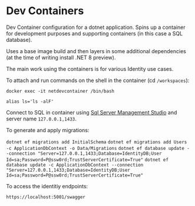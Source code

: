# Dev Containers 

Dev Container configuration for a dotnet application. Spins up a container for development purposes and supporting containers (in this case a SQL database).

Uses a base image build and then layers in some additional dependencies (at the time of writing install .NET 8 preview).

The main work using the containers is for various Identity use cases.

To attach and run commands on the shell in the container (cd `/workspaces`):

`docker exec -it netdevcontainer /bin/bash`

`alias ls='ls -alF'`

Connect to SQL in container using [Sql Server Management Studio](https://learn.microsoft.com/en-us/sql/ssms/download-sql-server-management-studio-ssms) and server name `127.0.0.1,1433`.

To generate and apply migrations:

`dotnet ef migrations add InitialSchema`
`dotnet ef migrations add Users -c ApplicationDbContext -o Data/Migrations`
`dotnet ef database update --connection "Server=127.0.0.1,1433;Database=IdentityDB;User Id=sa;Password=P@ssw0rd;TrustServerCertificate=True"`
`dotnet ef database update -c ApplicationDbContext --connection "Server=127.0.0.1,1433;Database=IdentityDB;User Id=sa;Password=P@ssw0rd;TrustServerCertificate=True"`

To access the identitiy endpoints:

`https://localhost:5001/swagger`

